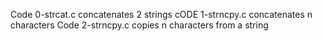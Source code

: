 Code 0-strcat.c concatenates 2 strings
cODE 1-strncpy.c concatenates n characters
Code 2-strncpy.c copies n characters from a string
